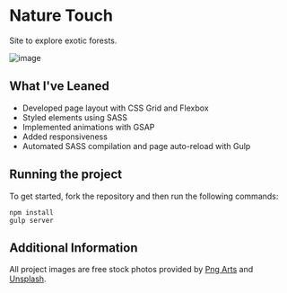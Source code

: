 # Nature Touch

Site to explore exotic forests.

![image](https://user-images.githubusercontent.com/12193814/84225212-f1747d80-aab4-11ea-898f-f05470a7b310.png)

## What I've Leaned
- Developed page layout with CSS Grid and Flexbox
- Styled elements using SASS
- Implemented animations with GSAP
- Added responsiveness
- Automated SASS compilation and page auto-reload with Gulp

## Running the project

To get started, fork the repository and then run the following commands:

    npm install
    gulp server

## Additional Information

All project images are free stock photos provided by [Png Arts](https://www.pngarts.com/) and [Unsplash](https://unsplash.com/).

